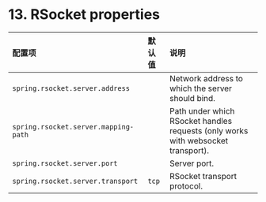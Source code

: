 # 13. RSocket properties
| 配置项 |  默认值 | 说明 |
| :-----| :---- | :---- |
| `spring.rsocket.server.address` |  | Network address to which the server should bind. |
| `spring.rsocket.server.mapping-path` |  | Path under which RSocket handles requests (only works with websocket transport). |
| `spring.rsocket.server.port` |  | Server port. |
| `spring.rsocket.server.transport` | `tcp` | RSocket transport protocol. |
